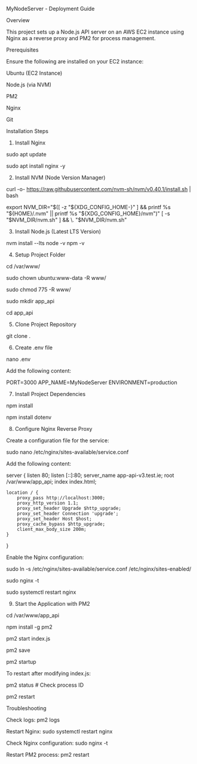 MyNodeServer - Deployment Guide

Overview

This project sets up a Node.js API server on an AWS EC2 instance using Nginx as a reverse proxy and PM2 for process management.

Prerequisites

Ensure the following are installed on your EC2 instance:

Ubuntu (EC2 Instance)

Node.js (via NVM)

PM2

Nginx

Git

Installation Steps

1. Install Nginx

sudo apt update

sudo apt install nginx -y

2. Install NVM (Node Version Manager)

curl -o- https://raw.githubusercontent.com/nvm-sh/nvm/v0.40.1/install.sh | bash


export NVM_DIR="$([ -z "${XDG_CONFIG_HOME-}" ] && printf %s "${HOME}/.nvm" || printf %s "${XDG_CONFIG_HOME}/nvm")"
[ -s "$NVM_DIR/nvm.sh" ] && \. "$NVM_DIR/nvm.sh"

3. Install Node.js (Latest LTS Version)

nvm install --lts
node -v
npm -v

4. Setup Project Folder

cd /var/www/

sudo chown ubuntu:www-data -R www/

sudo chmod 775 -R www/

sudo mkdir app_api

cd app_api


5. Clone Project Repository

git clone <your-repo-url> .


6. Create .env file

nano .env

Add the following content:

PORT=3000
APP_NAME=MyNodeServer
ENVIRONMENT=production


7. Install Project Dependencies

npm install

npm install dotenv


8. Configure Nginx Reverse Proxy

Create a configuration file for the service:

sudo nano /etc/nginx/sites-available/service.conf


Add the following content:

server {
    listen 80;
    listen [::]:80;
    server_name app-api-v3.test.ie;
    root /var/www/app_api;
    index index.html;
    
    location / {
        proxy_pass http://localhost:3000;
        proxy_http_version 1.1;
        proxy_set_header Upgrade $http_upgrade;
        proxy_set_header Connection 'upgrade';
        proxy_set_header Host $host;
        proxy_cache_bypass $http_upgrade;
        client_max_body_size 200m;
    }
}


Enable the Nginx configuration:

sudo ln -s /etc/nginx/sites-available/service.conf /etc/nginx/sites-enabled/

sudo nginx -t

sudo systemctl restart nginx

9. Start the Application with PM2

cd /var/www/app_api

npm install -g pm2

pm2 start index.js

pm2 save

pm2 startup

To restart after modifying index.js:

pm2 status # Check process ID

pm2 restart <ID>


Troubleshooting

Check logs: pm2 logs

Restart Nginx: sudo systemctl restart nginx

Check Nginx configuration: sudo nginx -t

Restart PM2 process: pm2 restart <ID>
